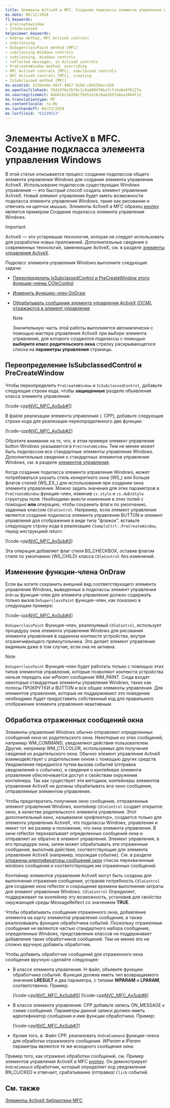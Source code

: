 ```yaml
---
title: Элементы ActiveX в MFC. Создание подкласса элемента управления Windows
ms.date: 09/12/2018
f1_keywords:
- precreatewindow
- IsSubclassed
helpviewer_keywords:
- OnDraw method, MFC ActiveX controls
- subclassing
- DoSuperclassPaint method [MFC]
- subclassing Windows controls
- subclassing, Windows controls
- reflected messages, in ActiveX controls
- PreCreateWindow method, overriding
- MFC ActiveX controls [MFC], subclassed controls
- MFC ActiveX controls [MFC], creating
- IsSubclassed method [MFC]
ms.assetid: 3236d4de-401f-49b7-918d-c84559ecc426
ms.openlocfilehash: 7042df6e7b7dc2c9a608470ba7cfc5a9e9f6127a
ms.sourcegitcommit: 0ab61bc3d2b6cfbd52a16c6ab2b97a8ea1864f12
ms.translationtype: MT
ms.contentlocale: ru-RU
ms.lasthandoff: 04/23/2019
ms.locfileid: "62239513"
---
```

# <a name="mfc-activex-controls-subclassing-a-windows-control"></a>Элементы ActiveX в MFC. Создание подкласса элемента управления Windows

В этой статье описывается процесс создания подклассов общего элемента управления Windows для создания элемента управления ActiveX. Использование подклассов существующих Windows управления — это быстрый способ создать элемент управления ActiveX. Новый элемент управления будет иметь возможности подкласса элемента управления Windows, такие как рисование и отвечать на щелчок мышью. Элементы ActiveX в MFC образец [кнопку](../overview/visual-cpp-samples.md) является примером Создание подкласса элемента управления Windows.

>[!IMPORTANT]
> ActiveX — это устаревшая технология, которая не следует использовать для разработки новых приложений. Дополнительные сведения о современных технологий, заменяющие ActiveX, см. в разделе [элементы управления ActiveX](activex-controls.md).

Подкласс элемента управления Windows выполните следующие задачи:

- [Переопределить IsSubclassedControl и PreCreateWindow этого функции-члены COleControl](#_core_overriding_issubclassedcontrol_and_precreatewindow)

- [Изменить функцию-член OnDraw](#_core_modifying_the_ondraw_member_function)

- [Обрабатывать сообщения элемента управления ActiveX (OCM), отражаются в элемент управления](#_core_handling_reflected_window_messages)

   > [!NOTE]
   > Значительную часть этой работы выполняется автоматически с помощью мастера управления ActiveX при выборе элемента управления, для которого создаются подклассы с помощью **выберите класс родительского окна** стрелку раскрывающегося списка на **параметры управления** страницы.

##  <a name="_core_overriding_issubclassedcontrol_and_precreatewindow"></a> Переопределение IsSubclassedControl и PreCreateWindow

Чтобы переопределить `PreCreateWindow` и `IsSubclassedControl`, добавьте следующие строки кода, чтобы **защищенные** разделе объявления класса элемента управления:

[!code-cpp[NVC_MFC_AxSub#1](../mfc/codesnippet/cpp/mfc-activex-controls-subclassing-a-windows-control_1.h)]

В файле реализации элемента управления (. CPP), добавьте следующие строки кода для реализации переопределенного две функции:

[!code-cpp[NVC_MFC_AxSub#2](../mfc/codesnippet/cpp/mfc-activex-controls-subclassing-a-windows-control_2.cpp)]

Обратите внимание на то, что, в этом примере элемент управления button Windows указывается в `PreCreateWindow`. Тем не менее может быть подклассом все стандартные элементы управления Windows. Дополнительные сведения о стандартных элементов управления Windows, см. в разделе [элементов управления](../mfc/controls-mfc.md).

Когда создание подкласса элемента управления Windows, может потребоваться указать стиль конкретного окна (WS_) или больше флагов стилей (WS_EX_) для использования при создании окна элемента управления. Можно задать значения для этих параметров в `PreCreateWindow` функция-член, изменив `cs.style` и `cs.dwExStyle` структуры поля. Необходимо внести изменения в этих полей с помощью **или** операцию, чтобы сохранить флаги по умолчанию, заданные классом `COleControl`. Например, если элемент управления является создание подкласса элемента управления BUTTON и элемент управления для отображения в виде типа "флажок", вставьте следующую строку кода в реализацию `CSampleCtrl::PreCreateWindow`, перед инструкцией return:

[!code-cpp[NVC_MFC_AxSub#3](../mfc/codesnippet/cpp/mfc-activex-controls-subclassing-a-windows-control_3.cpp)]

Эта операция добавляет флаг стиля BS_CHECKBOX, оставив флагом стиля по умолчанию (WS_CHILD) класса `COleControl` без изменений.

##  <a name="_core_modifying_the_ondraw_member_function"></a> Изменение функции-члена OnDraw

Если вы хотите сохранить внешний вид соответствующего элемента управления Windows, выведенных в подклассы элемент управления `OnDraw` функция-член для элемента управления должен содержать только вызов `DoSuperclassPaint` функция-член, как показано в следующем примере:

[!code-cpp[NVC_MFC_AxSub#4](../mfc/codesnippet/cpp/mfc-activex-controls-subclassing-a-windows-control_4.cpp)]

`DoSuperclassPaint` Функция-член, реализуемый `COleControl`, использует процедуру окна элемента управления Windows для рисования элемента управления в заданном контексте устройства, внутри ограничивающего прямоугольника. Это делает элемент управления видимым даже в том случае, если она не активна.

> [!NOTE]
>  `DoSuperclassPaint` Функция-член будет работать только с помощью этих типов элементов управления, которые позволяют контекста устройства нельзя передать как *wParam* сообщения WM_PAINT. Сюда входят некоторые стандартные элементы управления Windows, таких как полосы ПРОКРУТКИ и BUTTON и все общие элементы управления. Для элементов управления, которые не поддерживают это поведение необходимо будет предоставить собственный код для правильного отображения элемента управления неактивным.

##  <a name="_core_handling_reflected_window_messages"></a> Обработка отраженных сообщений окна

Элементы управления Windows обычно отправляют определенных сообщений окна их родительского окна. Некоторые из этих сообщений, например WM_COMMAND, уведомляют действия пользователем. Другие, например WM_CTLCOLOR, используемых для получения сведений из родительского окна. Обычно элемент управления ActiveX взаимодействует с родительским окном с помощью других средств. Уведомления передаются путем вызова событий (отправка уведомлений о событиях), и сведения о контейнере элемента управления обеспечивается доступ к свойствам окружения контейнера. Так как существует эти методики, контейнеры элементов управления ActiveX не должны обрабатывать все окно сообщения, отправляемые элементом управления.

Чтобы предотвратить получение окно сообщения, отправленные элемент управления Windows, контейнер `COleControl` создает открытое окно, в качестве родительского элемента управления. Этот дополнительный окно, называемое «рефлектор», создается только для элемента управления ActiveX, что подклассы Windows, управления и имеет тот же размер и положение, что окна элемента управления. В окне reflector перехватывает определенных сообщений окна и отправляет их обратно в элемент управления. Элемент управления, в его процедуре окна, затем может обрабатывать эти отраженные сообщения, выполнив действия, соответствующие для элемента управления ActiveX (например, порождая событие). См. в разделе [отражены идентификаторы сообщений окон](../mfc/reflected-window-message-ids.md) список перехваченные windows сообщения и соответствующие им отраженных сообщений.

Контейнер элементов управления ActiveX могут быть созданы для выполнения отражения сообщения, устраняя потребность `COleControl` для создания окна reflector и сокращение времени выполнения затраты для элемент управления Windows. `COleControl` Определяет, поддерживает ли контейнер эту возможность, установив для свойства окружающей среды MessageReflect со значением **TRUE**.

Чтобы обрабатывать сообщения отраженного окна, добавление элемента на карту элементов управления сообщения, а также реализовывать функцию обработчика событий. Поскольку отраженные сообщения не являются частью стандартного набора сообщения, определенные Windows, представление классов не поддерживает добавление таких обработчиков сообщений. Тем не менее это не сложно вручную добавить обработчик.

Чтобы добавить обработчик сообщений для отраженного окна сообщения вручную сделайте следующее:

- В классе элемента управления. H-файл, объявите функцию обработчика событий. Функция должна иметь тип возвращаемого значения **LRESULT** и два параметра, с типами **WPARAM** и **LPARAM**, соответственно. Пример:

   [!code-cpp[NVC_MFC_AxSub#5](../mfc/codesnippet/cpp/mfc-activex-controls-subclassing-a-windows-control_5.h)]
    [!code-cpp[NVC_MFC_AxSub#6](../mfc/codesnippet/cpp/mfc-activex-controls-subclassing-a-windows-control_6.h)]

- В классе элемента управления. CPP добавьте запись ON_MESSAGE к схеме сообщения. Параметры данной записи должен иметь идентификатор сообщения и имя функции обработчика. Пример:

   [!code-cpp[NVC_MFC_AxSub#7](../mfc/codesnippet/cpp/mfc-activex-controls-subclassing-a-windows-control_7.cpp)]

- Кроме того, в. Файл CPP, реализовать `OnOcmCommand` функции-члена для обработки отраженного сообщения. *WParam* и *lParam* параметры являются те же исходного сообщения окна.

Пример того, как отражено обработки сообщений, см. Пример элементов управления ActiveX в MFC [кнопку](../overview/visual-cpp-samples.md). Он демонстрирует `OnOcmCommand` обработчик, который определяет код уведомления BN_CLICKED и отвечает, срабатывание (отправка) `Click` событий.

## <a name="see-also"></a>См. также

[Элементы ActiveX библиотеки MFC](../mfc/mfc-activex-controls.md)
